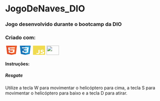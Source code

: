 # JogoDeNaves_DIO
### Jogo desenvolvido durante o bootcamp da DIO

### Criado com:
<div display="flex">
<img align="center" alt="Rafa-HTML" height="30" width="40" src="https://raw.githubusercontent.com/devicons/devicon/master/icons/html5/html5-original.svg">
<img align="center" alt="Rafa-CSS" height="30" width="40" src="https://raw.githubusercontent.com/devicons/devicon/master/icons/css3/css3-original.svg">
<img align="center" alt="Rafa-Js" height="30" width="40" src="https://raw.githubusercontent.com/devicons/devicon/master/icons/javascript/javascript-plain.svg">
<img align="center" height="30" width="40"src= "https://cdn.jsdelivr.net/gh/devicons/devicon/icons/jquery/jquery-original.svg" />
</div>

#### Instruções:

##### Resgate
Utilize a tecla W para movimentar o helicóptero para cima, a tecla S para movimentar o helicóptero para baixo e a tecla D para atirar.


